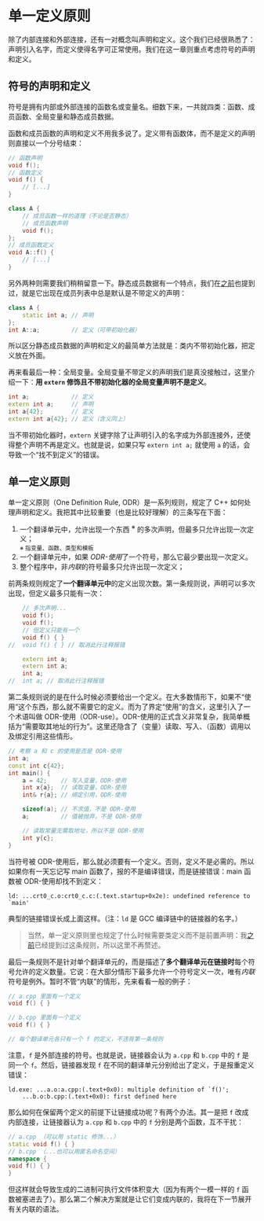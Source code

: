 # 单一定义原则

除了内部连接和外部连接，还有一对概念叫声明和定义。这个我们已经很熟悉了：声明引入名字，而定义使得名字可正常使用。我们在这一章则重点考虑符号的声明和定义。

## 符号的声明和定义

符号是拥有内部或外部连接的函数名或变量名。细数下来，一共就四类：函数、成员函数、全局变量和静态成员数据。

函数和成员函数的声明和定义不用我多说了。定义带有函数体，而不是定义的声明则直接以一个分号结束：
```cpp
// 函数声明
void f();
// 函数定义
void f() {
    // [...]
}

class A {
    // 成员函数一样的道理（不论是否静态）
    // 成员函数声明
    void f();
};
// 成员函数定义
void A::f() {
    // [...]
}
```

另外两种则需要我们稍稍留意一下。静态成员数据有一个特点，我们在[之前](/ch06/static_member)也提到过，就是它出现在成员列表中总是默认是不带定义的声明：
```cpp
class A {
    static int a; // 声明
};
int A::a;         // 定义（可带初始化器）
```

所以区分静态成员数据的声明和定义的最简单方法就是：类内不带初始化器，把定义放在外面。

再来看最后一种：全局变量。全局变量不带定义的声明我们是真没接触过，这里介绍一下：**用 `extern` 修饰且不带初始化器的全局变量声明不是定义**。
```cpp
int a;            // 定义
extern int a;     // 声明
int a{42};        // 定义
extern int a{42}; // 定义（含义同上）
```
当不带初始化器时，`extern` 关键字除了让声明引入的名字成为外部连接外，还使得整个声明不再是定义。也就是说，如果只写 `extern int a;` 就使用 `a` 的话，会导致一个“找不到定义”的错误。

## 单一定义原则

单一定义原则（One Definition Rule, ODR）是一系列规则，规定了 C++ 如何处理声明和定义。我把其中比较重要（也是比较好理解）的三条写在下面：

1. 一个翻译单元中，允许出现一个东西 <sup>※</sup> 的多次声明，但最多只允许出现一次定义；  
<small>※ 指变量、函数、类型和模板</small>
2. 一个翻译单元中，如果 *ODR-使用*了一个符号，那么它最少要出现一次定义。
3. 整个程序中，非*内联*的符号最多只允许出现一次定义；

前两条规则规定了**一个翻译单元中**的定义出现次数。第一条规则说，声明可以多次出现，但定义最多只能有一次：
```cpp
    // 多次声明...
    void f();
    void f();
    // 但定义只能有一个
    void f() { }
//  void f() { } // 取消此行注释报错

    extern int a;
    extern int a;
    int a;
//  int a; // 取消此行注释报错
```

第二条规则说的是在什么时候必须要给出一个定义。在大多数情形下，如果不“使用”这个东西，那么就不需要它的定义。而为了界定“使用”的含义，这里引入了一个术语叫做 ODR-使用（ODR-use）。ODR-使用的正式含义非常复杂，我简单概括为“需要取其地址的行为”。这里还隐含了（变量）读取、写入、（函数）调用以及绑定引用这些情形。
```cpp
// 考察 a 和 c 的使用是否是 ODR-使用
int a;
const int c{42};
int main() {
    a = 42;    // 写入变量，ODR-使用
    int x{a};  // 读取变量，ODR-使用
    int& r{a}; // 绑定引用，ODR-使用

    sizeof(a); // 不求值，不是 ODR-使用
    a;         // 值被抛弃，不是 ODR-使用

    // 读取常量无需取地址，所以不是 ODR-使用
    int y{c};
}
```
当符号被 ODR-使用后，那么就必须要有一个定义。否则，定义不是必需的。所以如果你有一天忘记写 main 函数了，报的不是编译错误，而是链接错误：main 函数被 ODR-使用却找不到定义：
```
ld: ...crt0_c.o:crt0_c.c:(.text.startup+0x2e): undefined reference to `main'
```
典型的链接错误长成上面这样。（注：`ld` 是 GCC 编译链中的链接器的名字。）

> 当然，单一定义原则里也规定了什么时候需要类定义而不是前置声明：我[之前](/ch07/object_relationships)已经提到过这条规则，所以这里不再赘述。

最后一条规则不是针对单个翻译单元的，而是描述了**多个翻译单元在链接时**每个符号允许的定义数量。它说：在大部分情形下最多允许一个符号定义一次，唯有*内联*符号是例外。暂时不管“内联”的情形，先来看看一般的例子：
```cpp
// a.cpp 里面有一个定义
void f() { }

// b.cpp 里面有一个定义
void f() { }

// 每个翻译单元各只有一个 f 的定义，不违背第一条规则
```

注意，`f` 是外部连接的符号。也就是说，链接器会认为 `a.cpp` 和 `b.cpp` 中的 `f` 是同一个 `f`。然后，链接器发现 `f` 在不同的翻译单元分别给出了定义，于是报重定义错误：
```
ld.exe: ...a.o:a.cpp:(.text+0x0): multiple definition of `f()';
    ...b.o:b.cpp:(.text+0x0): first defined here
```

那么如何在保留两个定义的前提下让链接成功呢？有两个办法。其一是把 `f` 改成内部连接，让链接器认为 `a.cpp` 和 `b.cpp` 中的 `f` 分别是两个函数，互不干扰：
```cpp
// a.cpp （可以用 static 修饰...）
static void f() { }
// b.cpp （...也可以用匿名命名空间）
namespace {
void f() { }
}
```

但这样就会导致生成的二进制可执行文件体积变大（因为有两个一模一样的 `f` 函数被塞进去了）。那么第二个解决方案就是让它们变成内联的，我将在下一节展开有关内联的语法。
